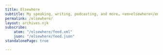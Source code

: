 ```yaml
---
title: Elsewhere
subtitle: My speaking, writing, podcasting, and more… <em>elsewhere</em>.
permalink: /elsewhere/
layout: archives.njk
subscribe:
    atom: "/elsewhere/feed.xml"
    json: "/elsewhere/feed.json"
standalonePage: true

---
```

